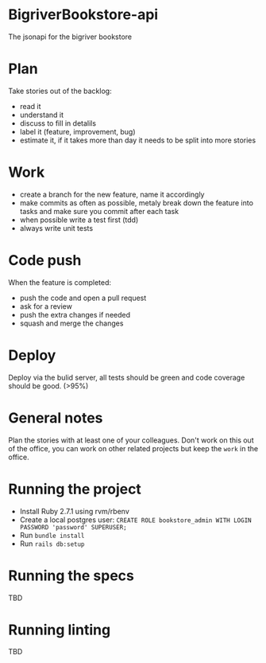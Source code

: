 # BigriverBookstore-api

The jsonapi for the bigriver bookstore

# Plan

Take stories out of the backlog:
- read it
- understand it
- discuss to fill in detalils
- label it (feature, improvement, bug)
- estimate it, if it takes more than  day it needs to be split into more stories

# Work

- create a branch for the new feature, name it accordingly 
- make commits as often as possible, metaly break down the feature into tasks and make sure you commit after each task
- when possible write a test first (tdd)
- always write unit tests

# Code push

When the feature is completed:
- push the code and open a pull request
- ask for a review
- push the extra changes if needed
- squash and merge the changes


# Deploy

Deploy via the bulid server, all tests should be green and code coverage should be good. (>95%)

# General notes

Plan the stories with at least one of your colleagues.
Don't work on this out of the office, you can work on other related projects but keep the `work` in the office.

# Running the project
- Install Ruby 2.7.1 using rvm/rbenv
- Create a local postgres user: 
`CREATE ROLE bookstore_admin WITH LOGIN PASSWORD 'password' SUPERUSER;`
- Run `bundle install`
- Run `rails db:setup`

# Running the specs

TBD
 
# Running linting

TBD

